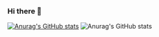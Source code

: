 ### Hi there 👋

<!--
**MasterSlyer10/MasterSlyer10** is a ✨ _special_ ✨ repository because its `README.md` (this file) appears on your GitHub profile.

Here are some ideas to get you started:

- 🔭 I’m currently working on ...
- 🌱 I’m currently learning ...
- 👯 I’m looking to collaborate on ...
- 🤔 I’m looking for help with ...
- 💬 Ask me about ...
- 📫 How to reach me: ...
- 😄 Pronouns: ...
- ⚡ Fun fact: ...
-->
[![Anurag's GitHub stats](https://github-readme-stats.vercel.app/api?username=masterslyer10)](https://github.com/anuraghazra/github-readme-stats)
![Anurag's GitHub stats](https://github-readme-stats.vercel.app/api?username=masterslyer10&count_private=true)
